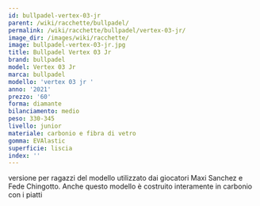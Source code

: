 ```yaml
---
id: bullpadel-vertex-03-jr
parent: /wiki/racchette/bullpadel/
permalink: /wiki/racchette/bullpadel/vertex-03-jr/
image_dir: /images/wiki/racchette/
image: bullpadel-vertex-03-jr.jpg
title: Bullpadel Vertex 03 Jr
brand: bullpadel
model: Vertex 03 Jr
marca: bullpadel
modello: 'vertex 03 jr '
anno: '2021'
prezzo: '60'
forma: diamante
bilanciamento: medio
peso: 330-345
livello: junior
materiale: carbonio e fibra di vetro
gomma: EVAlastic
superficie: liscia
index: ''
---
```

versione per ragazzi del modello utilizzato dai giocatori Maxi Sanchez e Fede Chingotto. Anche questo modello è costruito interamente in carbonio con i piatti
